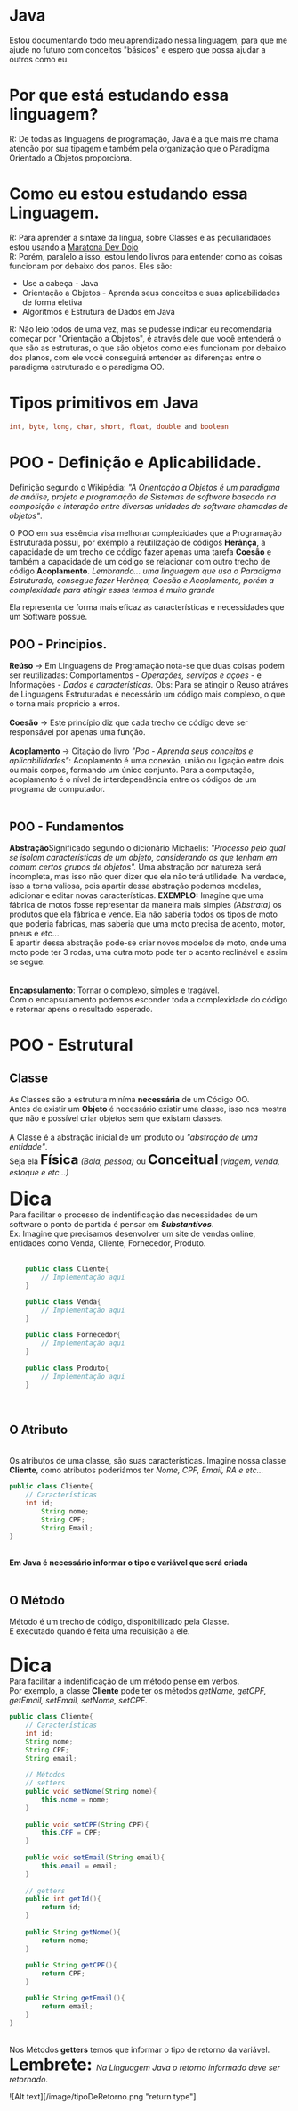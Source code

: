 # Java

Estou documentando todo meu aprendizado nessa linguagem, para que me ajude no futuro com conceitos "básicos" e espero que possa ajudar a outros como eu.


# Por que está estudando essa linguagem?
R: De todas as linguagens de programação, Java é a que mais me chama atenção por sua tipagem e também pela organização que o Paradigma Orientado a Objetos proporciona.

# Como eu estou estudando essa Linguagem.
R: Para aprender a sintaxe da língua, sobre Classes e as peculiaridades estou usando a <a href="https://www.youtube.com/playlist?list=PL62G310vn6nFIsOCC0H-C2infYgwm8SWW">Maratona Dev Dojo</a><br>
R: Porém, paralelo a isso, estou lendo livros para entender como as coisas funcionam por debaixo dos panos.
Eles são: <ul>
	<li>Use a cabeça - Java</li>
	<li>Orientação a Objetos - Aprenda seus conceitos e suas aplicabilidades de forma eletiva</li>
	<li>Algoritmos e Estrutura de Dados em Java</li>
</ul>
R: Não leio todos de uma vez, mas se pudesse indicar eu recomendaria começar por "Orientação a Objetos", é através dele que você entenderá o que são as estruturas, o que são objetos como eles funcionam por debaixo dos planos, com ele você conseguirá entender as diferenças entre o paradigma estruturado e o paradigma OO.

# Tipos primitivos em Java
``` java
int, byte, long, char, short, float, double and boolean
```

# POO - Definição e Aplicabilidade.
Definição segundo o Wikipédia: <em>"A Orientação a Objetos é um paradigma de análise, projeto e programação de Sistemas de software baseado na composição e interação entre diversas unidades de software chamadas de objetos"</em>.


O POO em sua essência visa melhorar complexidades que a Programação Estruturada possui, por exemplo a reutilização de códigos <strong>Herânça</strong>, a capacidade de um trecho de código fazer apenas uma tarefa <strong>Coesão</strong> e também a capacidade de um código se relacionar com outro trecho de código <strong>Acoplamento</strong>.
<i>Lembrando... uma linguagem que usa o Paradigma Estruturado, consegue fazer Herânça, Coesão e Acoplamento, porém a complexidade para atingir esses termos é muito grande</i> 

Ela representa de forma mais eficaz as características e necessidades que um Software possue.

## POO - Principios.

<strong>Reúso</strong> -> Em Linguagens de Programação nota-se que duas coisas podem ser reutilizadas: Comportamentos - <em>Operações, serviços e açoes</em> - e Informações - <em>Dados e características.</em>
Obs: Para se atingir o Reuso atráves de Linguagens Estruturadas é necessário um código mais complexo, o que o torna mais propricio a erros.
<br><br>
<strong>Coesão</strong> -> Este princípio diz que cada trecho de código deve ser responsável por apenas uma função.
<br><br>
<strong>Acoplamento</strong> -> Citação do livro <em>"Poo - Aprenda seus conceitos e aplicabilidades"</em>: Acoplamento é uma conexão, união ou ligação entre dois ou mais corpos, formando um único conjunto. Para a computação, acoplamento é o nível de interdependência entre os códigos de um programa de computador.
<br><br>

## POO - Fundamentos
<strong>Abstração</strong>Significado segundo o dicionário Michaelis: <em>"Processo pelo qual se isolam características de um objeto, considerando os que tenham em comum certos grupos de objetos".</em> Uma abstração por natureza será incompleta, mas isso não quer dizer que ela não terá utilidade. Na verdade, isso a torna valiosa, pois apartir dessa abstração podemos modelas, adicionar e editar novas características.
<strong>EXEMPLO:</strong> Imagine que uma fábrica de motos fosse representar da maneira mais simples <i>(Abstrata)</i> os produtos que ela fábrica e vende. Ela não saberia todos os tipos de moto que poderia fabricas, mas saberia que uma moto precisa de acento, motor, pneus e etc...<br>
E apartir dessa abstração pode-se criar novos modelos de moto, onde uma moto pode ter 3 rodas, uma outra moto pode ter o acento reclinável e assim se segue.
<br><br><br>
<strong>Encapsulamento</strong>: Tornar o complexo, simples e tragável.<br>
Com o encapsulamento podemos esconder toda a complexidade do código e retornar apens o resultado esperado.

# POO - Estrutural

## Classe

As Classes são a estrutura miníma <strong>necessária</strong> de um Código OO.<br>
Antes de existir um <strong>Objeto</strong> é necessário existir uma classe, isso nos mostra que não é possível criar objetos sem que existam classes.
<br><br>
A Classe é a abstração inicial de um produto ou <em>"abstração de uma entidade"</em>. <br>
Seja ela <strong style="font-size:24px;">Física</strong><em> (Bola, pessoa)</em> ou <strong style="font-size:24px;">Conceitual</strong> <em> (viagem, venda, estoque e etc...)</em>
<br><br>
<strong style="font-size:35px;">Dica</strong><br>
Para facilitar o processo de indentificação das necessidades de um software o ponto de partida é pensar em <strong><em>Substantivos</em></strong>.
<br>
Ex: Imagine que precisamos desenvolver um site de vendas online, entidades como Venda, Cliente, Fornecedor, Produto.
<br><br>
```java
	public class Cliente{
    	// Implementação aqui
	}

	public class Venda{
    	// Implementação aqui
	}
    
    public class Fornecedor{
		// Implementação aqui
	}
    
    public class Produto{
    	// Implementação aqui
	}
```
<br>

## O Atributo
<br>
Os atributos de uma classe, são suas características. Imagine nossa classe <strong>Cliente</strong>, como atributos poderiámos ter <em>Nome, CPF, Email, RA e etc...</em>

```java
public class Cliente{
    // Características
	int id;
    	String nome;
    	String CPF;
    	String Email;
}
```
<br>
<strong>Em Java é necessário informar o tipo e variável que será criada</strong>
<br><br>

## O Método

Método é um trecho de código, disponibilizado pela Classe.<br>
É executado quando é feita uma requisição a ele.
<br><br>

<strong style="font-size:35px;">Dica</strong><br>
Para facilitar a indentificação de um método pense em verbos.<br>
Por exemplo, a classe <strong>Cliente</strong> pode ter os métodos <em>getNome, getCPF, getEmail, setEmail, setNome, setCPF</em>.

```java
public class Cliente{
	// Características
	int id;
	String nome;
	String CPF;
	String email;
    
    // Métodos
	// setters
	public void setNome(String nome){
        this.nome = nome;
	}
    
    public void setCPF(String CPF){
		this.CPF = CPF;
	}
    
    public void setEmail(String email){
        this.email = email;
	}
    
    // getters
	public int getId(){
    	return id;    
	}
    
	public String getNome(){
        return nome;
	}
    
	public String getCPF(){
		return CPF;
	}

	public String getEmail(){
		return email;
	}
}
```
<br>
Nos Métodos <strong>getters</strong> temos que informar o tipo de retorno da variável.
<br>
<strong style="font-size:30px">Lembrete: </strong> <em>Na Linguagem Java o retorno informado deve ser retornado</em>.<br>

![Alt text][/image/tipoDeRetorno.png "return type"]